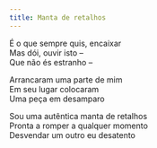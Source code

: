 ```yaml
---
title: Manta de retalhos
---
```


É o que sempre quis, encaixar  
Mas dói, ouvir isto –  
Que não és estranho –  

Arrancaram uma parte de mim  
Em seu lugar colocaram  
Uma peça em desamparo  

Sou uma autêntica manta de retalhos  
Pronta a romper a qualquer momento  
Desvendar um outro eu desatento
